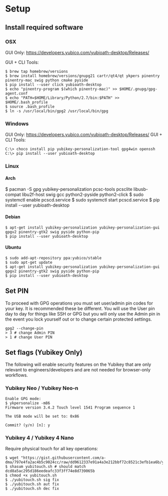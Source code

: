 # Setup

## Install required software

### OSX

GUI Only: https://developers.yubico.com/yubioath-desktop/Releases/

GUI + CLI Tools: 
```
$ brew tap homebrew/versions
$ brew install homebrew/versions/gnupg21 cartr/qt4/qt ykpers pinentry pinentry-mac swig python cmake pyside
$ pip install --user click yubioath-desktop 
$ echo "pinentry-program $(which pinentry-mac)" >> $HOME/.gnupg/gpg-agent.conf
$ echo "PATH=$HOME/Library/Python/2.7/bin:$PATH" >> $HOME/.bash_profile
$ source .bash_profile
$ ln -s /usr/local/bin/gpg2 /usr/local/bin/gpg
```

### Windows
GUI Only: https://developers.yubico.com/yubioath-desktop/Releases/
GUI + CLI Tools: 
```
C:\> choco install pip yubikey-personalization-tool gpg4win openssh
C:\> pip install --user yubioath-desktop
```

### Linux

#### Arch
$ pacman -S gpg yubikey-personalization pcsc-tools pcsclite libusb-compat libu2f-host swig gcc python2-pyside python2-click
$ sudo systemctl enable pcscd.service
$ sudo systemctl start pcscd.service 
$ pip install --user yubioath-desktop

#### Debian
```
$ apt-get install yubikey-personalization yubikey-personalization-gui gpgv2 pinentry-gtk2 swig pyside python-pip
$ pip install --user yubioath-desktop 
```

#### Ubuntu
```
$ sudo add-apt-repository ppa:yubico/stable
$ sudo apt-get update
$ apt-get install yubikey-personalization yubikey-personalization-gui gpgv2 pinentry-gtk2 swig pyside python-pip
$ pip install --user yubioath-desktop
```

## Set PIN

To proceed with GPG operations you must set user/admin pin codes for your key. It is recommended these be different. 
You will use the User pin day to day for things like SSH or GPG but you will only use the Admin pin in the event you lock yourself out or to change certain protected settings.
```
gpg2 --change-pin
> 3 # change Admin PIN
> 1 # change User PIN 
```

## Set flags (Yubikey Only)

The following will enable security features on the Yubikey that are only relevant to engineers/developers and are not needed for browser-only workflows.

### Yubikey Neo / Yubikey Neo-n

```
Enable GPG mode:
$ ykpersonalize -m86
Firmware version 3.4.2 Touch level 1541 Program sequence 1

The USB mode will be set to: 0x86

Commit? (y/n) [n]: y
```

### Yubikey 4 / Yubikey 4 Nano
Require physical touch for all key operations:
```
$ wget "https://gist.githubusercontent.com/a-dma/797e4fa2ac4b5c9024cc/raw/dd9612337e91a4a3e212bbf72c8521c3efb1ea6b/yubitouch.sh"
$ shasum yubitouch.sh # should match dcd8a5ac295d186eedeafc33f3ff74e8d739065b
$ chmod +x yubitouch.sh
$ ./yubitouch.sh sig fix
$ ./yubitouch.sh aut fix
$ ./yubitouch.sh dec fix
```
